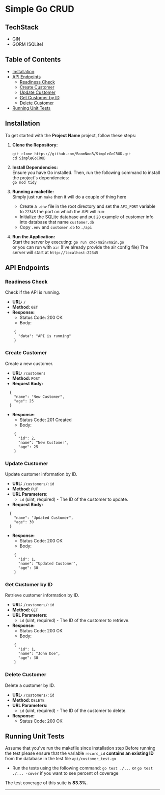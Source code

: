 # Simple Go CRUD 

## TechStack
- GIN
- GORM (SQLite)

## Table of Contents

- [Installation](#installation)
- [API Endpoints](#api-endpoints)
  - [Readiness Check](#readiness-check)
  - [Create Customer](#create-customer)
  - [Update Customer](#update-customer)
  - [Get Customer by ID](#get-customer-by-id)
  - [Delete Customer](#delete-customer)
- [Running Unit Tests](#running-unit-tests)

## Installation

To get started with the **Project Name** project, follow these steps:

1. **Clone the Repository:**
   ```
   git clone https://github.com/BoomNooB/SimpleGoCRUD.git
   cd SimpleGoCRUD
   ```
   
3. **Install Dependencies:**\
   Ensure you have Go installed. Then, run the following command to install the project's dependencies:\
   ```go mod tidy```

4. **Running a makefile:**\
   Simply just run
   `make`
   then it will do a couple of thing here
   - Create a `.env` file in the root directory and set the `API_PORT` variable to `22345` the port on which the API will run:
   - Initialize the SQLite database and put `20` example of customer info into database that name `customer.db`
   - Copy `.env` and `customer.db` to `./api` 

7. **Run the Application:**\
   Start the server by executing:
   `go run cmd/main/main.go`\
   or you can run with `air` (I've already provide the air config file)
   The server will start at `http://localhost:22345`

## API Endpoints

### Readiness Check

Check if the API is running.

- **URL:** `/`
- **Method:** `GET`
- **Response:**
  - Status Code: 200 OK
  - Body:
```
    {
      "data": "API is running"
    }
```
### Create Customer

Create a new customer.

- **URL:** `/customers`
- **Method:** `POST`
- **Request Body:**
```
  {
    "name": "New Customer",
    "age": 25
  }
```

- **Response:**
  - Status Code: 201 Created
  - Body:
```
    {
      "id": 2,
      "name": "New Customer",
      "age": 25
    }
```

### Update Customer

Update customer information by ID.

- **URL:** `/customers/:id`
- **Method:** `PUT`
- **URL Parameters:**
  - `id` (uint, required) - The ID of the customer to update.
- **Request Body:**
```
  {
    "name": "Updated Customer",
    "age": 30
  }
```

- **Response:**
  - Status Code: 200 OK
  - Body:
```
    {
      "id": 1,
      "name": "Updated Customer",
      "age": 30
    }
```

### Get Customer by ID

Retrieve customer information by ID.

- **URL:** `/customers/:id`
- **Method:** `GET`
- **URL Parameters:**
  - `id` (uint, required) - The ID of the customer to retrieve.
- **Response:**
  - Status Code: 200 OK
  - Body:
```
    {
      "id": 1,
      "name": "John Doe",
      "age": 30
    }
```

### Delete Customer

Delete a customer by ID.

- **URL:** `/customers/:id`
- **Method:** `DELETE`
- **URL Parameters:**
  - `id` (uint, required) - The ID of the customer to delete.
- **Response:**
  - Status Code: 200 OK

## Running Unit Tests

Assume that you've run the makefile since installation step
Before running the test please ensure that the variable `record_id` **contains an existing ID** from the database in the test file `api/customer_test.go`

- Run the tests using the following command:
   `go test ./...` or `go test ./... -cover` if you want to see percent of coverage

The test coverage of this suite is **83.3%.**

---
